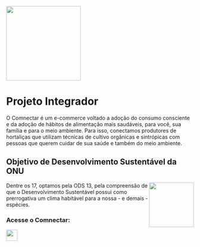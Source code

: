 <img src="https://i.imgur.com/OMMzGRV.jpg" height="200" />

# Projeto Integrador

O Comnectar é um e-commerce voltado a adoção do consumo consciente e da adoção de hábitos de alimentação mais saudáveis, para você, sua família e para o meio ambiente. Para isso, conectamos produtores de hortaliças que utilizam técnicas de cultivo orgânicas e sintrópicas com pessoas que querem cuidar de sua saúde e também do meio ambiente.

## Objetivo de Desenvolvimento Sustentável da ONU

<p><img align="right" src="https://i.imgur.com/Ud3tScH.png" height="120" /></p>
Dentre os 17, optamos pela ODS 13, pela compreensão de que o Desenvolvimento Sustentável possui como prerrogativa um clima habitável para a nossa - e demais - espécies.

### Acesse o Comnectar:

<a href="https://comnectar.netlify.app/home" target="blank"><img align="center"
     src="https://i.imgur.com/dSw6Y80.png" height="30"/></a>

